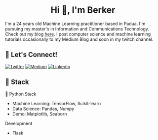 <h1 align="center">Hi 👋, I'm Berker</h1>


I'm a 24 years old Machine Learning practitioner based in Padua. I'm pursuing my master's in Information and Communications Technology. Check out my blog [here](https://medium.com/@Berkersenol13). I post computer science and machine learning tutorials occasionally to my Medium Blog and soon in my twitch channel.


## 🔗 Let's Connect!
<a href="https://twitter.com/berker_senol" target="_blank"><img alt="Twitter" src="https://img.shields.io/badge/twitter-%231DA1F2.svg?&style=for-the-badge&logo=twitter&logoColor=white" /></a>
<a href="https://medium.com/@Berkersenol13" target="_blank"><img alt="Medium" src="https://img.shields.io/badge/medium-%2312100E.svg?&style=for-the-badge&logo=medium&logoColor=white" /></a>
<a href="www.linkedin.com/in/berker-şenol-1b6b68213" target="_blank"><img alt="LinkedIn" src="https://img.shields.io/badge/linkedin-%230077B5.svg?&style=for-the-badge&logo=linkedin&logoColor=white" /></a>

## 🔨 Stack 

🐍 Python Stack
- Machine Learning: TensorFlow, Scikit-learn
- Data Science: Pandas, Numpy
- Demo: Matplotlib, Seaborn

Development
- Flask
<!--
**berkersenol/berkersenol** is a ✨ _special_ ✨ repository because its `README.md` (this file) appears on your GitHub profile.
